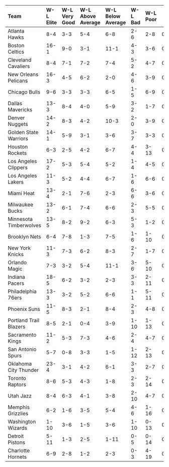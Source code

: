 | Team                   | W-L Elite   | W-L Very Good   | W-L Above Average   | W-L Below Average   | W-L Bad   | W-L Poor   |  W% Elite  |  W% Very Good  |  W% Above Average  |  W% Below Average  |  W% Bad  |  W% Poor  |
|:-----------------------|:------------|:----------------|:--------------------|:--------------------|:----------|:-----------|:----------:|:--------------:|:------------------:|:------------------:|:--------:|:---------:|
| Atlanta Hawks          | 8-4         | 3-3             | 5-4                 | 6-8                 | 2-6       | 2-8        |   0.667    |     0.500      |       0.556        |       0.429        |  0.250   |   0.200   |
| Boston Celtics         | 16-1        | 9-0             | 3-1                 | 11-1                | 4-3       | 3-6        |   0.941    |     1.000      |       0.750        |       0.917        |  0.571   |   0.333   |
| Cleveland Cavaliers    | 8-4         | 7-1             | 7-2                 | 7-4                 | 5-2       | 4-7        |   0.667    |     0.875      |       0.778        |       0.636        |  0.714   |   0.364   |
| New Orleans Pelicans   | 16-3        | 4-5             | 6-2                 | 2-0                 | 4-6       | 3-9        |   0.842    |     0.444      |       0.750        |       1.000        |  0.400   |   0.250   |
| Chicago Bulls          | 9-6         | 3-3             | 3-3                 | 6-5                 | 1-5       | 6-9        |   0.600    |     0.500      |       0.500        |       0.545        |  0.167   |   0.400   |
| Dallas Mavericks       | 13-3        | 8-4             | 4-0                 | 5-9                 | 3-2       | 1-7        |   0.812    |     0.667      |       1.000        |       0.357        |  0.600   |   0.125   |
| Denver Nuggets         | 14-2        | 8-3             | 4-2                 | 10-3                | 2-0       | 3-9        |   0.875    |     0.727      |       0.667        |       0.769        |  1.000   |   0.250   |
| Golden State Warriors  | 14-1        | 5-9             | 3-1                 | 3-6                 | 3-7       | 3-3        |   0.933    |     0.357      |       0.750        |       0.333        |  0.300   |   0.500   |
| Houston Rockets        | 6-3         | 2-5             | 4-2                 | 6-7                 | 4-4       | 3-13       |   0.667    |     0.286      |       0.667        |       0.462        |  0.500   |   0.188   |
| Los Angeles Clippers   | 17-2        | 5-3             | 5-4                 | 5-2                 | 1-4       | 4-5        |   0.895    |     0.625      |       0.556        |       0.714        |  0.200   |   0.444   |
| Los Angeles Lakers     | 11-3        | 5-2             | 4-4                 | 6-7                 | 1-6       | 6-6        |   0.786    |     0.714      |       0.500        |       0.462        |  0.143   |   0.500   |
| Miami Heat             | 13-4        | 2-1             | 7-6                 | 2-3                 | 6-6       | 3-6        |   0.765    |     0.667      |       0.538        |       0.400        |  0.500   |   0.333   |
| Milwaukee Bucks        | 13-2        | 6-1             | 7-4                 | 6-6                 | 2-3       | 5-5        |   0.867    |     0.857      |       0.636        |       0.500        |  0.400   |   0.500   |
| Minnesota Timberwolves | 13-5        | 8-2             | 9-2                 | 6-3                 | 5-3       | 1-2        |   0.722    |     0.800      |       0.818        |       0.667        |  0.625   |   0.333   |
| Brooklyn Nets          | 6-4         | 7-8             | 1-3                 | 7-5                 | 1-6       | 1-10       |   0.600    |     0.467      |       0.250        |       0.583        |  0.143   |   0.091   |
| New York Knicks        | 11-3        | 7-3             | 6-2                 | 8-3                 | 2-7       | 1-7        |   0.786    |     0.700      |       0.750        |       0.727        |  0.222   |   0.125   |
| Orlando Magic          | 7-3         | 3-2             | 5-4                 | 11-1                | 3-6       | 5-10       |   0.700    |     0.600      |       0.556        |       0.917        |  0.333   |   0.333   |
| Indiana Pacers         | 18-5        | 6-2             | 3-2                 | 2-3                 | 3-3       | 2-11       |   0.783    |     0.750      |       0.600        |       0.400        |  0.500   |   0.154   |
| Philadelphia 76ers     | 13-3        | 3-2             | 5-2                 | 6-6                 | 1-1       | 5-11       |   0.812    |     0.600      |       0.714        |       0.500        |  0.500   |   0.312   |
| Phoenix Suns           | 11-5        | 8-3             | 2-1                 | 8-4                 | 2-3       | 4-8        |   0.688    |     0.727      |       0.667        |       0.667        |  0.400   |   0.333   |
| Portland Trail Blazers | 8-5         | 2-1             | 0-4                 | 3-9                 | 1-10      | 1-13       |   0.615    |     0.667      |       0.000        |       0.250        |  0.091   |   0.071   |
| Sacramento Kings       | 11-2        | 5-3             | 7-3                 | 4-6                 | 2-4       | 4-7        |   0.846    |     0.625      |       0.700        |       0.400        |  0.333   |   0.364   |
| San Antonio Spurs      | 5-7         | 0-8             | 3-3                 | 1-5                 | 1-12      | 2-13       |   0.417    |     0.000      |       0.500        |       0.167        |  0.077   |   0.133   |
| Oklahoma City Thunder  | 23-4        | 3-1             | 4-2                 | 6-1                 | 3-3       | 2-7        |   0.852    |     0.750      |       0.667        |       0.857        |  0.500   |   0.222   |
| Toronto Raptors        | 8-6         | 5-3             | 4-3                 | 1-8                 | 2-3       | 2-14       |   0.571    |     0.625      |       0.571        |       0.111        |  0.400   |   0.125   |
| Utah Jazz              | 8-4         | 6-3             | 4-1                 | 3-8                 | 2-10      | 4-7        |   0.667    |     0.667      |       0.800        |       0.273        |  0.167   |   0.364   |
| Memphis Grizzlies      | 6-2         | 1-6             | 3-5                 | 5-4                 | 4-6       | 1-16       |   0.750    |     0.143      |       0.375        |       0.556        |  0.400   |   0.059   |
| Washington Wizards     | 1-10        | 3-6             | 1-5                 | 3-6                 | 1-10      | 0-13       |   0.091    |     0.333      |       0.167        |       0.333        |  0.091   |   0.000   |
| Detroit Pistons        | 5-11        | 1-3             | 2-5                 | 1-11                | 0-5       | 0-14       |   0.312    |     0.250      |       0.286        |       0.083        |  0.000   |   0.000   |
| Charlotte Hornets      | 6-9         | 2-8             | 1-2                 | 2-3                 | 0-3       | 4-19       |   0.400    |     0.200      |       0.333        |       0.400        |  0.000   |   0.174   |